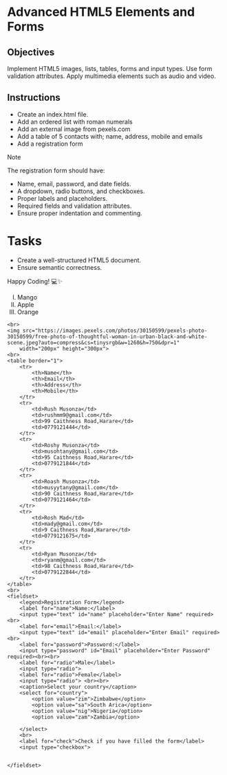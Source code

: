 # Advanced HTML5 Elements and Forms

## Objectives
Implement HTML5 images, lists, tables, forms and input types.
Use form validation attributes.
Apply multimedia elements such as audio and video.

## Instructions

- Create an index.html file.
- Add an ordered list with roman numerals
- Add an external image from pexels.com
- Add a table of 5 contacts with; name, address, mobile and emails
- Add a registration form

>[!NOTE]
>  The registration form should have:
>- Name, email, password, and date fields.
>- A dropdown, radio buttons, and checkboxes.
>- Proper labels and placeholders.
>- Required fields and validation attributes.
>- Ensure proper indentation and commenting.
 
# Tasks
- Create a well-structured HTML5 document.
- Ensure semantic correctness.

Happy Coding! 💻✨
<!DOCTYPE html>
<html lang="en">

<head>
    <meta charset="UTF-8">
    <meta name="viewport" content="width=device-width, initial-scale=1.0">
    <title>Document</title>
    <style>
        table {
            border-collapse: collapse;
        }
    </style>
</head>

<body>
    <ol type="I">
        <li>Mango</li>
        <li>Apple</li>
        <li>Orange</li>
    </ol>

    <br>
    <img src="https://images.pexels.com/photos/30150599/pexels-photo-30150599/free-photo-of-thoughtful-woman-in-urban-black-and-white-scene.jpeg?auto=compress&cs=tinysrgb&w=1260&h=750&dpr=1"
        width="200px" height="300px">
    <br>
    <table border="1">
        <tr>
            <th>Name</th>
            <th>Email</th>
            <th>Address</th>
            <th>Mobile</th>
        </tr>
        <tr>
            <td>Rush Musonza</td>
            <td>rushmm9@gmail.com</td>
            <td>99 Caithness Road,Harare</td>
            <td>0779121444</td>
        </tr>
        <tr>
            <td>Roshy Musonza</td>
            <td>musohtany@gmail.com</td>
            <td>95 Caithness Road,Harare</td>
            <td>0779121844</td>
        </tr>
        <tr>
            <td>Roash Musonza</td>
            <td>musyytany@gmail.com</td>
            <td>90 Caithness Road,Harare</td>
            <td>0779121464</td>
        </tr>
        <tr>
            <td>Rosh Mad</td>
            <td>mady@gmail.com</td>
            <td>9 Caithness Road,Harare</td>
            <td>0779121675</td>
        </tr>
        <tr>
            <td>Ryan Musonza</td>
            <td>ryanm@gmail.com</td>
            <td>98 Caithness Road,Harare</td>
            <td>0779122844</td>
        </tr>
    </table>
    <br>
    <fieldset>
        <legend>Registration Form</legend>
        <label for="name">Name:</label>
        <input type="text" id="name" placeholder="Enter Name" required><br>
        <label for="email">Email:</label>
        <input type="text" id="email" placeholder="Enter Email" required><br>
        <label for="password">Password:</label>
        <input type="password" id="Email" placeholder="Enter Password" required><br><br>
        <label for="radio">Male</label>
        <input type="radio">
        <label for="radio">Female</label>
        <input type="radio"> <br><br>
        <caption>Select your country</caption>
        <select for="country">
            <option value="zim">Zimbabwe</option>
            <option value="sa">South Arica</option>
            <option value="nig">Nigeria</option>
            <option value="zam">Zambia</option>

        </select>
        <br>
        <label for="check">Check if you have filled the form</label>
        <input type="checkbox">


    </fieldset>


</body>

</html>




